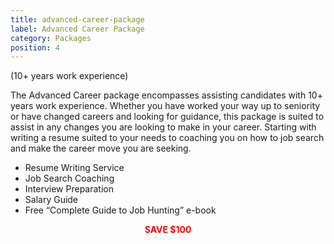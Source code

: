 ```yaml
---
title: advanced-career-package
label: Advanced Career Package
category: Packages
position: 4
---
```

(10+ years work experience)

The Advanced Career package encompasses assisting candidates with 10+ years work experience. Whether you have worked your way up to seniority or have changed careers and looking for guidance, this package is suited to assist in any changes you are looking to make in your career. Starting with writing a resume suited to your needs to coaching you on how to job search and make the career move you are seeking.

* Resume Writing Service
* Job Search Coaching
* Interview Preparation
* Salary Guide
* Free “Complete Guide to Job Hunting” e-book

 <center><b><font color="red">SAVE $100</font></b></center>
